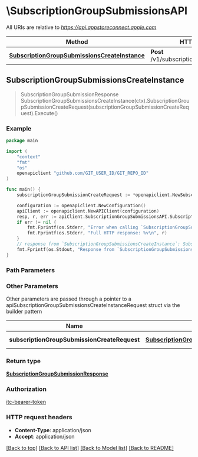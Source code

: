 # \SubscriptionGroupSubmissionsAPI

All URIs are relative to *https://api.appstoreconnect.apple.com*

Method | HTTP request | Description
------------- | ------------- | -------------
[**SubscriptionGroupSubmissionsCreateInstance**](SubscriptionGroupSubmissionsAPI.md#SubscriptionGroupSubmissionsCreateInstance) | **Post** /v1/subscriptionGroupSubmissions | 



## SubscriptionGroupSubmissionsCreateInstance

> SubscriptionGroupSubmissionResponse SubscriptionGroupSubmissionsCreateInstance(ctx).SubscriptionGroupSubmissionCreateRequest(subscriptionGroupSubmissionCreateRequest).Execute()



### Example

```go
package main

import (
    "context"
    "fmt"
    "os"
    openapiclient "github.com/GIT_USER_ID/GIT_REPO_ID"
)

func main() {
    subscriptionGroupSubmissionCreateRequest := *openapiclient.NewSubscriptionGroupSubmissionCreateRequest(*openapiclient.NewSubscriptionGroupSubmissionCreateRequestData("Type_example", *openapiclient.NewSubscriptionGroupLocalizationCreateRequestDataRelationships(*openapiclient.NewSubscriptionGroupLocalizationCreateRequestDataRelationshipsSubscriptionGroup(*openapiclient.NewAppRelationshipsSubscriptionGroupsDataInner("Type_example", "Id_example"))))) // SubscriptionGroupSubmissionCreateRequest | SubscriptionGroupSubmission representation

    configuration := openapiclient.NewConfiguration()
    apiClient := openapiclient.NewAPIClient(configuration)
    resp, r, err := apiClient.SubscriptionGroupSubmissionsAPI.SubscriptionGroupSubmissionsCreateInstance(context.Background()).SubscriptionGroupSubmissionCreateRequest(subscriptionGroupSubmissionCreateRequest).Execute()
    if err != nil {
        fmt.Fprintf(os.Stderr, "Error when calling `SubscriptionGroupSubmissionsAPI.SubscriptionGroupSubmissionsCreateInstance``: %v\n", err)
        fmt.Fprintf(os.Stderr, "Full HTTP response: %v\n", r)
    }
    // response from `SubscriptionGroupSubmissionsCreateInstance`: SubscriptionGroupSubmissionResponse
    fmt.Fprintf(os.Stdout, "Response from `SubscriptionGroupSubmissionsAPI.SubscriptionGroupSubmissionsCreateInstance`: %v\n", resp)
}
```

### Path Parameters



### Other Parameters

Other parameters are passed through a pointer to a apiSubscriptionGroupSubmissionsCreateInstanceRequest struct via the builder pattern


Name | Type | Description  | Notes
------------- | ------------- | ------------- | -------------
 **subscriptionGroupSubmissionCreateRequest** | [**SubscriptionGroupSubmissionCreateRequest**](SubscriptionGroupSubmissionCreateRequest.md) | SubscriptionGroupSubmission representation | 

### Return type

[**SubscriptionGroupSubmissionResponse**](SubscriptionGroupSubmissionResponse.md)

### Authorization

[itc-bearer-token](../README.md#itc-bearer-token)

### HTTP request headers

- **Content-Type**: application/json
- **Accept**: application/json

[[Back to top]](#) [[Back to API list]](../README.md#documentation-for-api-endpoints)
[[Back to Model list]](../README.md#documentation-for-models)
[[Back to README]](../README.md)

